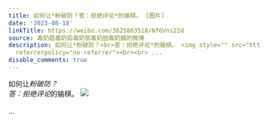 ```yaml
---
title: 如何让*粉破防？答：拒绝评论*的输棋。 [图片]
date: '2023-08-18'
linkTitle: https://weibo.com/3825863518/Nf6Vni2Id
source: 毒奶菇毒奶茹毒奶茄毒奶喆毒奶囍的微博
description: 如何让*粉破防？<br>答：拒绝评论*的输棋。 <img style="" src="https://tvax2.sinaimg.cn/large/e40a0b5ely1hh0mmfnhrnj20zo256ajk.jpg"
  referrerpolicy="no-referrer"><br><br> ...
disable_comments: true
---
```

如何让*粉破防？<br>答：拒绝评论*的输棋。 <img style="" src="https://tvax2.sinaimg.cn/large/e40a0b5ely1hh0mmfnhrnj20zo256ajk.jpg" referrerpolicy="no-referrer"><br><br> ...